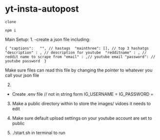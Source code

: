# yt-insta-autopost

`clone `

`npm i `

Main Setup:
1.
-create a json file including:
   
   `{
 "captions":   "", // hastags 
 "mainthree": [], // top 3 hashatgs
 "description" : , // description for youtube 
 "redditname" : , // reddit name to scrape from
 "email" : ,// youtube email
 "password": // youtube password 
}`

Make sure files can read this file by changing the pointer to whatever you call your json file

2.
- Create .env file 
  // not in string form 
  IG_USERNAME = 
  IG_PASSWORD = 
  
3. Make a public directory within to store the images/ vidoes it needs to edit

4. Make sure default upload settings on your youtube account are set to public

5. ./start.sh in terminal to run 
